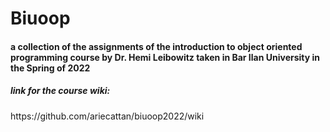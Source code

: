 # Biuoop
<h4> a collection of the assignments of the introduction to object oriented programming course by Dr. Hemi Leibowitz taken in Bar Ilan University in the Spring of 2022 <h4>
  <h5> link for the course wiki: </h5>
  https://github.com/ariecattan/biuoop2022/wiki
